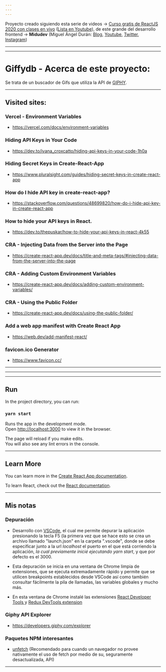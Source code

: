 ```yaml
---
---
---
```


Proyecto creado siguiendo esta serie de videos -> [Curso gratis de ReactJS 2020 con clases en vivo](https://midu.dev/curso-gratis-react-2020/) ([Lista en Youtube](https://www.youtube.com/playlist?list=PLV8x_i1fqBw0B008sQn79YxCjkHJU84pC)),
de este grande del desarrollo frontend -> **Midudev** (Miguel Ángel Durán: [Blog](https://midu.dev/), [Youtube](https://www.youtube.com/channel/UC8LeXCWOalN8SxlrPcG-PaQ), [Twitter](https://twitter.com/midudev), [Instagram](https://www.instagram.com/midu.dev/))

---

---

# Giffydb - Acerca de este proyecto:

Se trata de un buscador de Gifs que utiliza la API de [GIPHY](https://giphy.com/).

---

## Visited sites:

### Vercel - Environment Variables

- https://vercel.com/docs/environment-variables

### Hiding API Keys in Your Code

- https://dev.to/ivana_croxcatto/hiding-api-keys-in-your-code-1h0a

### Hiding Secret Keys in Create-React-App

- https://www.pluralsight.com/guides/hiding-secret-keys-in-create-react-app

### How do I hide API key in create-react-app?

- https://stackoverflow.com/questions/48699820/how-do-i-hide-api-key-in-create-react-app

### How to hide your API keys in React.

- https://dev.to/thepuskar/how-to-hide-your-api-keys-in-react-4k55

### CRA - Injecting Data from the Server into the Page

- https://create-react-app.dev/docs/title-and-meta-tags/#injecting-data-from-the-server-into-the-page

### CRA - Adding Custom Environment Variables

- https://create-react-app.dev/docs/adding-custom-environment-variables/

### CRA - Using the Public Folder

- https://create-react-app.dev/docs/using-the-public-folder/

### Add a web app manifest with Create React App

- https://web.dev/add-manifest-react/

### favicon.ico Generator

- https://www.favicon.cc/

---

---

---

## Run

In the project directory, you can run:

### `yarn start`

Runs the app in the development mode.<br />
Open [http://localhost:3000](http://localhost:3000) to view it in the browser.

The page will reload if you make edits.<br />
You will also see any lint errors in the console.

---

## Learn More

You can learn more in the [Create React App documentation](https://facebook.github.io/create-react-app/docs/getting-started).

To learn React, check out the [React documentation](https://reactjs.org/).

---

## Mis notas

### Depuración

- Desarrollo con [VSCode](https://code.visualstudio.com/), el cual me permite depurar la aplicación presionando la tecla F5 (la primera vez que se hace esto se crea un archivo llamado "launch.json" en la carpeta ".vscode", donde se debe especificar junto a la url _localhost_ el puerto en el que está corriendo la aplicación, _la cual previamente inicié ejecutando yarn start_, y que por defecto es el 3000.

- Esta depuración se inicia en una ventana de Chrome limpia de extensiones, que se ejecuta extremadamente rápido y permite que se utilicen breakpoints establecidos desde VSCode así como también consultar fácilmente la pila de llamadas, las variables globales y mucho más.

- En esta ventana de Chrome instalé las extensiones [React Developer Tools
  ](https://chrome.google.com/webstore/detail/react-developer-tools/fmkadmapgofadopljbjfkapdkoienihi) y [Redux DevTools extension](https://chrome.google.com/webstore/detail/redux-devtools/lmhkpmbekcpmknklioeibfkpmmfibljd)

### Giphy API Explorer

- https://developers.giphy.com/explorer

### Paquetes NPM interesantes

- [unfetch](https://www.npmjs.com/package/unfetch) (Recomendado para cuando un navegador no provee nativamente el uso de fetch por medio de su, seguramente desactualizada, API)

---
